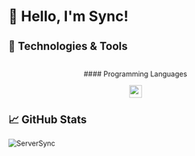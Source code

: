 # 👋 Hello, I'm Sync!



## 🚀 Technologies & Tools

<div align="center">
  <br/>
#### Programming Languages

<p>
  <img src="https://img.shields.io/badge/Python-282c34?logo=python" height="25">
</p>



</div>

## 📈 GitHub Stats

![ServerSync](https://github-readme-stats.vercel.app/api?username=ServerSync&show_icons=true&theme=radical)



